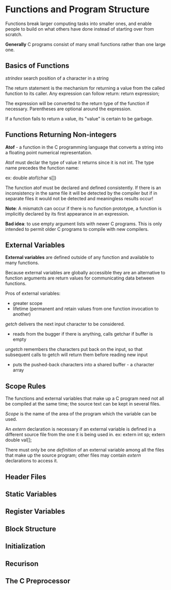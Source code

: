 # Functions and Program Structure
Functions break larger computing tasks into smaller ones, and enable people to build on what others have done instead of starting over from scratch. 

**Generally** C programs consist of many small functions rather than one large one.

## Basics of Functions
*strindex* search position of a character in a string

The return statement is the mechanism for returning a value from the called function to its caller. Any expression can follow return:
    return expression;

The expression will be converted to the return type of the function if necessary. Parentheses are optional around the expression. 

If a function fails to return a value, its "value" is certain to be garbage. 

## Functions Returning Non-integers

**Atof** - a function in the C programming language that converts a string into a floating point numerical representation. 

Atof must declar the type of value it returns since it is not int. The type name precedes the function name:

ex: double atof(char s[])

The function atof must be declared and defined consistently. If there is an inconsistency in the same file it will be detected by the compiler but if in separate files it would not be detected and meaningless results occur!

**Note**: A mismatch can occur if there is no function prototype, a function is implicitly declared by its first appearance in an expression.

**Bad idea**: to use empty argument lists with newer C programs. This is only intended to permit older C programs to compile with new compilers. 

## External Variables
**External variables** are defined outside of any function and available to many functions. 

Because external variables are globally accessible they are an alternative to function arguments are return values for communicating data between functions. 

Pros of external variables:
- greater scope
- lifetime (permanent and retain values from one function invocation to another)

*getch* delivers the next input character to be considered.
-  reads from the bugger if there is anything, calls getchar if buffer is empty

*ungetch* remembers the characters put back on the input, so that subsequent calls to getch will return them before reading new input 
- puts the pushed-back characters into a shared buffer - a character array

## Scope Rules
The functions and external variables that make up a C program need not all be compiled at the same time; the source text can be kept in several files. 

*Scope* is the name of the area of the program which the variable can be used. 

An *extern* declaration is necessary if an external variable is defined in a different source file from the one it is being used in. 
ex:
extern int sp;
extern double val[];

There must only be one *definition* of an external variable among all the files that make up the source program; other files may contain *extern* declarations to access it. 

## Header Files

## Static Variables

## Register Variables

## Block Structure

## Initialization

## Recurison

## The C Preprocessor